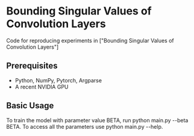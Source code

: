 Bounding Singular Values of Convolution Layers
=====================================

Code for reproducing experiments in ["Bounding Singular Values of Convolution Layers"]

## Prerequisites

- Python, NumPy, Pytorch, Argparse
- A recent NVIDIA GPU

## Basic Usage

To train the model with parameter value BETA, run python main.py --beta BETA. To access all the parameters use python main.py --help.
